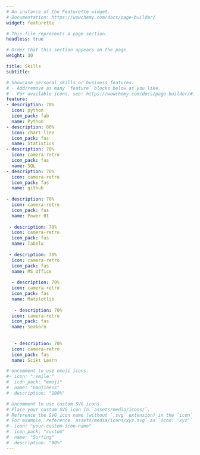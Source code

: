 ```yaml
---
# An instance of the Featurette widget.
# Documentation: https://wowchemy.com/docs/page-builder/
widget: featurette

# This file represents a page section.
headless: true

# Order that this section appears on the page.
weight: 30

title: Skills
subtitle:

# Showcase personal skills or business features.
# - Add/remove as many `feature` blocks below as you like.
# - For available icons, see: https://wowchemy.com/docs/page-builder/#icons
feature:
- description: 70%
  icon: python
  icon_pack: fab
  name: Python
- description: 80%
  icon: chart-line
  icon_pack: fas
  name: Statistics
- description: 70%
  icon: camera-retro
  icon_pack: fas
  name: SQL
- description: 70%
  icon: camera-retro
  icon_pack: fas
  name: github
  
- description: 70%
  icon: camera-retro
  icon_pack: fas
  name: Power BI
  
 - description: 70%
  icon: camera-retro
  icon_pack: fas
  name: Tabelu 
  
 - description: 70%
  icon: camera-retro
  icon_pack: fas
  name: MS Office 
  
  - description: 70%
  icon: camera-retro
  icon_pack: fas
  name: Matplotlib
  
   - description: 70%
  icon: camera-retro
  icon_pack: fas
  name: Seaborn
  
  
   - description: 70%
  icon: camera-retro
  icon_pack: fas
  name: Scikt Learn

# Uncomment to use emoji icons.
#- icon: ":smile:"
#  icon_pack: "emoji"
#  name: "Emojiness"
#  description: "100%"  

# Uncomment to use custom SVG icons.
# Place your custom SVG icon in `assets/media/icons/`.
# Reference the SVG icon name (without `.svg` extension) in the `icon` field.
# For example, reference `assets/media/icons/xyz.svg` as `icon: 'xyz'`
#- icon: "your-custom-icon-name"
#  icon_pack: "custom"
#  name: "Surfing"
#  description: "90%"
---
```

